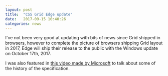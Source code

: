 ```yaml
---
layout: post
title:  "CSS Grid Edge update"
date:   2017-09-15 10:40:26
categories: news
---
```


I've not been very good at updating with bits of news since Grid shipped in browsers, however to complete the picture of browsers shipping Grid layout in 2017, Edge will ship their release to the public with the Windows update on October 17th, 2017.

I was also featured in [this video made by Microsoft](https://www.youtube.com/watch?v=J9uaT9dggZE&feature=youtu.be) to talk about some of the history of the specification.
